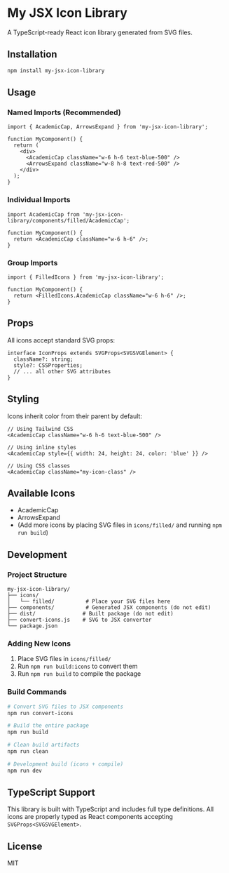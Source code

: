 # My JSX Icon Library

A TypeScript-ready React icon library generated from SVG files.

## Installation

```bash
npm install my-jsx-icon-library
```

## Usage

### Named Imports (Recommended)

```tsx
import { AcademicCap, ArrowsExpand } from 'my-jsx-icon-library';

function MyComponent() {
  return (
    <div>
      <AcademicCap className="w-6 h-6 text-blue-500" />
      <ArrowsExpand className="w-8 h-8 text-red-500" />
    </div>
  );
}
```

### Individual Imports

```tsx
import AcademicCap from 'my-jsx-icon-library/components/filled/AcademicCap';

function MyComponent() {
  return <AcademicCap className="w-6 h-6" />;
}
```

### Group Imports

```tsx
import { FilledIcons } from 'my-jsx-icon-library';

function MyComponent() {
  return <FilledIcons.AcademicCap className="w-6 h-6" />;
}
```

## Props

All icons accept standard SVG props:

```tsx
interface IconProps extends SVGProps<SVGSVGElement> {
  className?: string;
  style?: CSSProperties;
  // ... all other SVG attributes
}
```

## Styling

Icons inherit color from their parent by default:

```tsx
// Using Tailwind CSS
<AcademicCap className="w-6 h-6 text-blue-500" />

// Using inline styles
<AcademicCap style={{ width: 24, height: 24, color: 'blue' }} />

// Using CSS classes
<AcademicCap className="my-icon-class" />
```

## Available Icons

- AcademicCap
- ArrowsExpand
- (Add more icons by placing SVG files in `icons/filled/` and running `npm run build`)

## Development

### Project Structure

```
my-jsx-icon-library/
├── icons/
│   └── filled/          # Place your SVG files here
├── components/          # Generated JSX components (do not edit)
├── dist/               # Built package (do not edit)
├── convert-icons.js    # SVG to JSX converter
└── package.json
```

### Adding New Icons

1. Place SVG files in `icons/filled/`
2. Run `npm run build:icons` to convert them
3. Run `npm run build` to compile the package

### Build Commands

```bash
# Convert SVG files to JSX components
npm run convert-icons

# Build the entire package
npm run build

# Clean build artifacts
npm run clean

# Development build (icons + compile)
npm run dev
```

## TypeScript Support

This library is built with TypeScript and includes full type definitions. All icons are properly typed as React components accepting `SVGProps<SVGSVGElement>`.

## License

MIT
